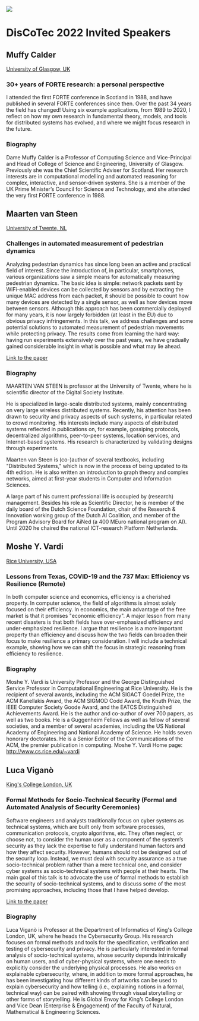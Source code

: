 [![](https://www.discotec.org/2022/discotec2022-banner.jpeg)](https://www.discotec.org/2022/)

# DisCoTec 2022 Invited Speakers

## Muffy Calder 

[University of Glasgow, UK](http://www.dcs.gla.ac.uk/~muffy/)  

###  30+ years of FORTE research: a personal perspective

 I attended the first FORTE conference in Scotland in 1988, and have published in several FORTE conferences since then.  Over the past 34 years the field has changed!  Using six example applications, from 1989 to 2020, I reflect on how my own research in fundamental theory, models, and tools for distributed systems has evolved, and where we might focus  research in the future.


### Biography

 Dame Muffy Calder is a Professor of Computing Science and  Vice-Principal and Head of College of Science and Engineering, University of Glasgow. Previously she was the Chief Scientific Adviser for Scotland.  Her research interests are in computational modelling and automated reasoning for complex, interactive, and sensor-driven systems.  She is a member of the UK Prime Minister’s Council for Science and Technology, and she attended the very first FORTE conference in 1988.

## Maarten van Steen

[University of Twente, NL](https://people.utwente.nl/m.r.vansteen)

### Challenges in automated measurement of pedestrian dynamics
Analyzing pedestrian dynamics has since long been an active and practical
field of interest. Since the introduction of, in particular, smartphones, various organizations
saw a simple means for automatically measuring pedestrian dynamics.
The basic idea is simple: network packets sent by WiFi-enabled devices can be
collected by sensors and by extracting the unique MAC address from each packet,
it should be possible to count how many devices are detected by a single sensor,
as well as how devices move between sensors. Although this approach has been
commercially deployed for many years, it is now largely forbidden (at least in the
EU) due to obvious privacy infringements. In this talk, we address challenges
and some potential solutions to automated measurement of pedestrian movements
while protecting privacy. The results come from learning the hard way: having run
experiments extensively over the past years, we have gradually gained considerable
insight in what is possible and what may lie ahead.

[Link to the paper](https://drive.google.com/file/d/1OubspEnmaCBX3wXTpmiKNi45rjBwPGVX/view?usp=sharing)

### Biography
MAARTEN VAN STEEN is professor at the University of Twente, where he
is scientific director of the Digital Society Institute.

He is specialized in large-scale distributed systems, mainly concentrating on very large wireless distributed systems. Recently, his attention has been drawn to security and privacy aspects of such systems, in particular related to crowd monitoring. His interests include many aspects of distributed systems reflected in publications on, for example, gossiping protocols, decentralized algorithms, peer-to-peer systems, location services, and Internet-based systems. His research is characterized by validating designs through experiments. 

Maarten van Steen is (co-)author of several textbooks, including "Distributed Systems," which is now in the process of being updated to its 4th edition. He is also written an introduction to graph theory and complex networks, aimed at first-year students in Computer and Information Sciences.

A large part of his current professional life is occupied by (research) management. Besides his role as Scientific Director, he is member of the daily board of the Dutch Science Foundation, chair of the Research & Innovation working group of the Dutch AI Coalition, and member of the Program Advisory Board for AiNed (a 400 MEuro national program on AI). Until 2020 he chaired the national ICT-research Platform Netherlands.

## Moshe Y. Vardi

[Rice University, USA](https://www.cs.rice.edu/~vardi/)

### Lessons from Texas, COVID-19 and the 737 Max: Efficiency vs Resilience (Remote)

In both computer science and economics, efficiency is a cherished property. In computer science, the field of algorithms is almost solely focused on their efficiency. In economics, the main advantage of the free market is that it promises "economic efficiency". A major lesson from many recent disasters is that both fields have over-emphasized efficiency and under-emphasized resilience. I argue that resilience is a more important property than efficiency and discuss how the two fields can broaden their focus to make resilience a primary consideration.  I will include a technical example, showing how we can shift the focus in strategic reasoning from efficiency to resilience.

### Biography 
Moshe Y. Vardi is University Professor and the George Distinguished Service Professor in Computational Engineering at Rice University. He is the recipient of several awards, including the ACM SIGACT Goedel Prize, the ACM Kanellakis Award, the ACM SIGMOD Codd Award, the Knuth Prize, the IEEE Computer Society Goode Award, and the EATCS Distinguished Achievements Award.  He is the author and co-author of over 700 papers, as well as two books. He is a Guggenheim Fellows as well as fellow of several societies, and a member of several academies, including the US National Academy of Engineering and National Academy of Science.  He holds seven honorary doctorates.  He is a Senior Editor of the Communications of the ACM, the premier publication in computing.
Moshe Y. Vardi Home page: <http://www.cs.rice.edu/~vardi>

## Luca Viganò

[King's College London, UK](http://www.lucavigano.com/)

### Formal Methods for Socio-Technical Security (Formal and Automated Analysis of Security Ceremonies)

Software engineers and analysts traditionally focus on cyber systems as technical systems, which are built only from software processes, communication protocols, crypto algorithms, etc. They often neglect, or choose not, to consider the human user as a component of the system’s security as they lack the expertise to fully understand human factors and how they affect security. However, humans should not be designed out of the security loop. Instead, we must deal with security assurance as a true socio-technical problem rather than a mere technical one, and consider cyber systems as socio-technical systems with people at their hearts. The main goal of this talk is to advocate the use of formal methods to establish the security of socio-technical systems, and to discuss some of the most promising approaches, including those that I have helped develop.    

[Link to the paper](https://doi.org/10.1007/978-3-031-08143-9_1)

### Biography

Luca Viganò is Professor at the Department of Informatics of King's College London, UK, where he heads the Cybersecurity Group. His research focuses on formal methods and tools for the specification, verification and testing of cybersecurity and privacy. He is particularly interested in formal analysis of socio-technical systems, whose security depends intrinsically on human users, and of cyber-physical systems, where one needs to explicitly consider the underlying physical processes. He also works on explainable cybersecurity, where, in addition to more formal approaches, he has been investigating how different kinds of artworks can be used to explain cybersecurity and how telling (i.e., explaining notions in a formal, technical way) can be paired with showing through visual storytelling or other forms of storytelling. He is Global Envoy for King’s College London and Vice Dean (Enterprise & Engagement) of the Faculty of Natural, Mathematical & Engineering Sciences.

